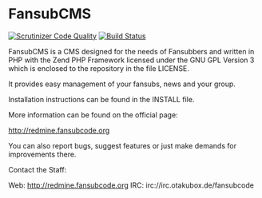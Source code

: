 # FansubCMS

[![Scrutinizer Code Quality](https://scrutinizer-ci.com/g/hikaru-shindo/FansubCMS/badges/quality-score.png?b=master)](https://scrutinizer-ci.com/g/hikaru-shindo/FansubCMS/?branch=master)
[![Build Status](https://scrutinizer-ci.com/g/hikaru-shindo/FansubCMS/badges/build.png?b=master)](https://scrutinizer-ci.com/g/hikaru-shindo/FansubCMS/build-status/master)

FansubCMS is a CMS designed for the needs of Fansubbers
and written in PHP with the Zend PHP Framework licensed
under the GNU GPL Version 3 which is enclosed to the repository
in the file LICENSE.

It provides easy management of your fansubs, news and your
group.

Installation instructions can be found in the INSTALL file.

More information can be found on the official page:

http://redmine.fansubcode.org

You can also report bugs, suggest features or just make demands for
improvements there.

Contact the Staff:

Web: http://redmine.fansubcode.org
IRC: irc://irc.otakubox.de/fansubcode
